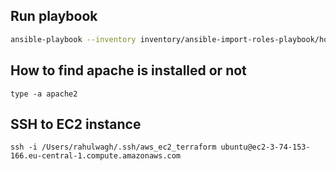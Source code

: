 ## Run playbook

```bash
ansible-playbook --inventory inventory/ansible-import-roles-playbook/hosts ansible-import-roles-playbook.yml
```


## How to find apache is installed or not 

```
type -a apache2 
```


## SSH to EC2 instance

```
ssh -i /Users/rahulwagh/.ssh/aws_ec2_terraform ubuntu@ec2-3-74-153-166.eu-central-1.compute.amazonaws.com
```
